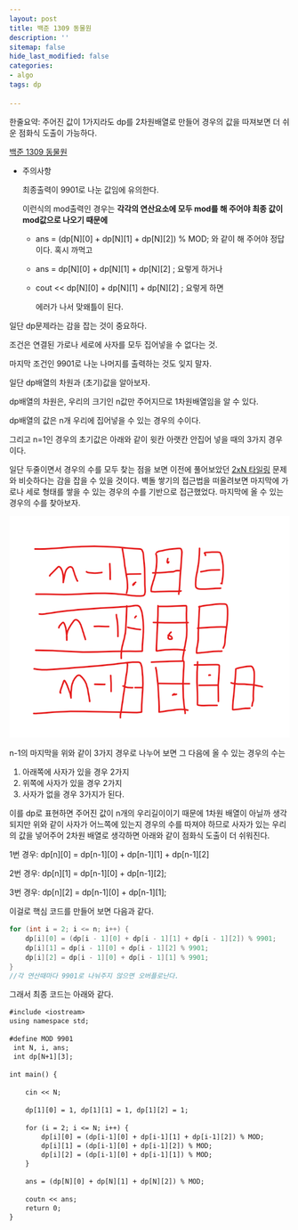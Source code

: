 ```yaml
---
layout: post
title: 백준 1309 동물원
description: ''
sitemap: false
hide_last_modified: false
categories:
- algo
tags: dp

---
```

한줄요약: 주어진 값이 1가지라도 dp를 2차원배열로 만들어 경우의 값을 따져보면 더 쉬운 점화식 도출이 가능하다.

[백준 1309 동물원](https://www.acmicpc.net/problem/1309)

* 주의사항

  최종출력이 9901로 나눈 값임에 유의한다.

  이런식의 mod출력인 경우는 **각각의 연산요소에 모두 mod를 해 주어야 최종 값이 mod값으로 나오기 때문에** 
  * ans = (dp\[N\]\[0\] + dp\[N\]\[1\] + dp\[N\]\[2\]) % MOD; 와 같이 해 주어야 정답이다. 혹시 까먹고
  * ans = dp\[N\]\[0\] + dp\[N\]\[1\] + dp\[N\]\[2\] ; 요렇게 하거나
  * cout  << dp\[N\]\[0\] + dp\[N\]\[1\] + dp\[N\]\[2\] ; 요렇게 하면

    에러가 나서 맞왜틀이 된다. 

일단 dp문제라는 감을 잡는 것이 중요하다.

조건은 연결된 가로나 세로에 사자를 모두 집어넣을 수 없다는 것.

마지막 조건인 9901로 나눈 나머지를 출력하는 것도 잊지 말자.

일단 dp배열의 차원과 (초기)값을 알아보자.

dp배열의 차원은, 우리의 크기인 n값만 주어지므로 1차원배열임을 알 수 있다.

dp배열의 값은 n개 우리에 집어넣을 수 있는 경우의 수이다.

그리고 n=1인 경우의 초기값은 아래와 같이 윗칸 아랫칸 안집어 넣을 때의 3가지 경우이다.

일단 두줄이면서 경우의 수를 모두 찾는 점을 보면 이전에 풀어보았던 [2xN 타일링](https://www.acmicpc.net/problem/11726) 문제와 비슷하다는 감을 잡을 수 있을 것이다. 벽돌 쌓기의 접근법을 떠올려보면 마지막에 가로나 세로 형태를 쌓을 수 있는 경우의 수를 기반으로 접근했었다. 마지막에 올 수 있는 경우의 수를 찾아보자.

![](/uploads/0blank.png)

n-1의 마지막을 위와 같이 3가지 경우로 나누어 보면 그 다음에 올 수 있는 경우의 수는

1. 아래쪽에 사자가 있을 경우 2가지
2. 위쪽에 사자가 있을 경우 2가지
3. 사자가 없을 경우 3가지가 된다.

이를 dp로 표현하면 주어진 값이 n개의 우리길이이기 때문에 1차원 배열이 아닐까 생각되지만 위와 같이 사자가 어느쪽에 있는지 경우의 수를 따져야 하므로 사자가 있는 우리의 값을 넣어주어 2차원 배열로 생각하면 아래와 같이 점화식 도출이 더 쉬워진다.

1번 경우: dp\[n\]\[0\] = dp\[n-1\]\[0\] + dp\[n-1\]\[1\] + dp\[n-1\]\[2\]

2번 경우: dp\[n\]\[1\] = dp\[n-1\]\[0\] + dp\[n-1\]\[2\];

3번 경우: dp\[n\]\[2\] = dp\[n-1\]\[0\] + dp\[n-1\]\[1\];

이걸로 핵심 코드를 만들어 보면 다음과 같다.

```cpp
for (int i = 2; i <= n; i++) { 
	dp[i][0] = (dp[i - 1][0] + dp[i - 1][1] + dp[i - 1][2]) % 9901; 
	dp[i][1] = dp[i - 1][0] + dp[i - 1][2] % 9901; 
	dp[i][2] = dp[i - 1][0] + dp[i - 1][1] % 9901; 
}
//각 연산때마다 9901로 나눠주지 않으면 오버플로난다.
```

그래서 최종 코드는 아래와 같다.

    #include <iostream>
    using namespace std;
    
    #define MOD 9901
     int N, i, ans;
     int dp[N+1][3];
        
    int main() {
    
        cin << N;
    
        dp[1][0] = 1, dp[1][1] = 1, dp[1][2] = 1;
        
        for (i = 2; i <= N; i++) {
            dp[i][0] = (dp[i-1][0] + dp[i-1][1] + dp[i-1][2]) % MOD;
            dp[i][1] = (dp[i-1][0] + dp[i-1][2]) % MOD;
            dp[i][2] = (dp[i-1][0] + dp[i-1][1]) % MOD;
        }
    
        ans = (dp[N][0] + dp[N][1] + dp[N][2]) % MOD;
        
        coutn << ans;
        return 0;
    }